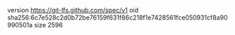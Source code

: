 version https://git-lfs.github.com/spec/v1
oid sha256:6c7e528c2d0b72be76159f631f86c218f1e7428561fce050931cf8a90990501a
size 2596
